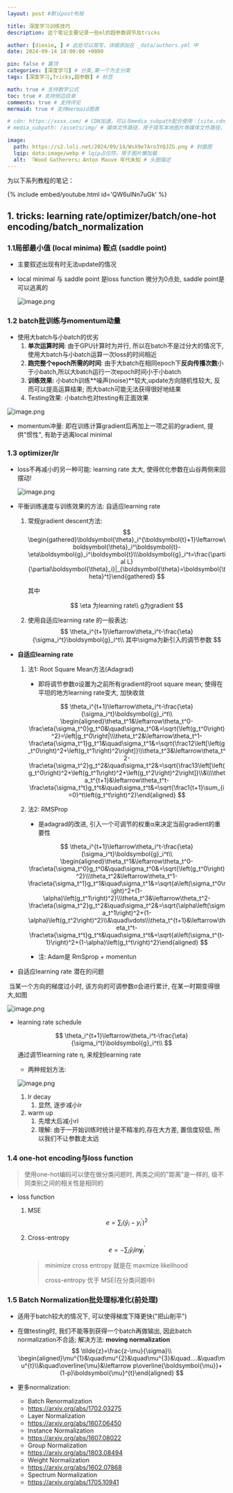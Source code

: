 ```yaml
---
layout: post #默认post布局

title: 深度学习训练技巧
description: 这个笔记主要记录一些ml的超参数调节及tricks

author: [diexie, ] # 此处可以简写，详细添加在 _data/authors.yml 中
date: 2024-09-14 18:00:00 +0800

pin: false # 置顶
categories: [深度学习] # 分类,第一个为主分类
tags: [深度学习,Tricks,超参数] # 标签

math: true # 支持数学公式
toc: true # 支持侧边目录
comments: true # 支持评论
mermaid: true # 支持mermaid图表

# cdn: https://xxxx.com/ # CDN加速，可以与media_subpath配合使用：[site.cdn/][page.media_subpath/]file.ext
# media_subpath: /assets/img/ # 媒体文件路径，用于简写本地图片等媒体文件路径，注意：封面图路径**会受影响**

image:
  path: https://s2.loli.net/2024/09/14/WsX9e7Aro3YQJZG.png # 封面图
  lqip: data:image/webp # lqip占位符，用于图片懒加载
  alt: 『Wood Gatherers』Anton Mauve 年代未知 # 头图描述
---
```


为以下系列教程的笔记：

{% include embed/youtube.html id='QW6uINn7uGk' %}

## 1. tricks: learning rate/optimizer/batch/one-hot encoding/batch_normalization

### 1.1局部最小值 (local minima) 鞍点 (saddle point)

* 主要叙述出现有时无法update的情况
* local minimal 与 saddle point 是loss function 微分为0点处, saddle point是可以逃离的

   ![image.png](https://s2.loli.net/2024/09/14/1QLk9qrag5lSFwj.png)

### 1.2 batch批训练与momentum动量

* 使用大batch与小batch的优劣
  1. **单次运算时间**: 由于GPU计算时为并行, 所以在batch不是过分大的情况下, 使用大batch与小batch运算一次loss的时间相近
  2. **跑完整个epoch所需的时间**: 由于大batch在相同epoch下**反向传播次数**小于小batch,所以大batch运行一次epoch时间小于小batch
  3. **训练效果:** 小batch训练**噪声(noise)**较大,update方向随机性较大, 反而可以提高运算结果; 而大batch可能无法获得很好地结果
  4. Testing效果: 小batch也对testing有正面效果

![image.png](https://s2.loli.net/2024/09/14/J95glnwDyYiSE6r.png)

* momentum冲量: 即在训练计算gradient后再加上一项之前的gradient, 提供"惯性", 有助于逃离local minimal

### 1.3 optimizer/lr

* loss不再减小的另一种可能: learning rate 太大, 使得优化参数在山谷两侧来回摆动!

   ![image.png](https://s2.loli.net/2024/09/14/c7UnRGw9sYhTy8N.png)

* 平衡训练速度与训练效果的方法: 自适应learning rate

  1. 常规gradient descent方法:
     $$
   \begin{gathered}\boldsymbol{\theta}_i^{\boldsymbol{t}+1}\leftarrow\boldsymbol{\theta}_i^\boldsymbol{t}-\eta\boldsymbol{g}_i^\boldsymbol{t}\\\boldsymbol{g}_i^t=\frac{\partial L}{\partial\boldsymbol{\theta}_i}|_{\boldsymbol{\theta}=\boldsymbol{\theta}^t}\end{gathered}
     $$

     其中

     $$
     \eta 为learning rate\\
     g为gradient
     $$
     
   2. 使用自适应learning rate 的一般表达:
      $$
      \theta_i^{t+1}\leftarrow\theta_i^t-\frac{\eta}{\sigma_i^t}\boldsymbol{g}_i^t\\
      其中\sigma为新引入的调节参数
      $$
  
* **自适应learning rate**
  
   1. 法1: Root Square Mean方法(Adagrad)
   
      * 即将调节参数σ设置为之前所有gradient的root square mean; 使得在平坦的地方learning rate变大, 加快收敛
   
      $$
      \theta_i^{t+1}\leftarrow\theta_i^t-\frac{\eta}{\sigma_i^t}\boldsymbol{g}_i^t\\
      \begin{aligned}\theta_t^1&\leftarrow\theta_t^0-\frac\eta{\sigma_t^0}g_t^0&\quad\sigma_t^0&=\sqrt{\left(g_t^0\right)^2}=\left|g_t^0\right|\\\theta_t^2&\leftarrow\theta_t^1-\frac\eta{\sigma_t^1}g_t^1&\quad\sigma_t^1&=\sqrt{\frac12\left[\left(g_t^0\right)^2+\left(g_t^1\right)^2\right]}\\\theta_t^3&\leftarrow\theta_t^2-\frac\eta{\sigma_t^2}g_t^2&\quad\sigma_t^2&=\sqrt{\frac13\left[\left(g_t^0\right)^2+\left(g_t^1\right)^2+\left(g_t^2\right)^2\right]}\\&\\\\theta_t^{t+1}&\leftarrow\theta_t^t-\frac\eta{\sigma_t^t}g_t^t&\quad\sigma_t^t&=\sqrt{\frac1{t+1}\sum_{i=0}^t\left(g_t^t\right)^2}\end{aligned}
      $$
   
   
   
   2. 法2: RMSProp
   
      * 是adagrad的改进, 引入一个可调节的权重α来决定当前gradient的重要性
   
      $$
      \theta_i^{t+1}\leftarrow\theta_i^t-\frac{\eta}{\sigma_i^t}\boldsymbol{g}_i^t\\
      \begin{aligned}\theta_t^1&\leftarrow\theta_t^0-\frac\eta{\sigma_t^0}g_t^0&\quad\sigma_t^0&=\sqrt{\left(g_t^0\right)^2}\\\theta_t^2&\leftarrow\theta_t^1-\frac\eta{\sigma_t^1}g_t^1&\quad\sigma_t^1&=\sqrt{a\left(\sigma_t^0\right)^2+(1-\alpha)\left(g_t^1\right)^2}\\\theta_t^3&\leftarrow\theta_t^2-\frac\eta{\sigma_t^2}g_t^2&\quad\sigma_t^2&=\sqrt{\alpha\left(\sigma_t^1\right)^2+(1-\alpha)\left(g_t^2\right)^2}\\&\quad\vdots\\\theta_t^{t+1}&\leftarrow\theta_t^t-\frac\eta{\sigma_t^t}g_t^t&\quad\sigma_t^t&=\sqrt{a\left(\sigma_t^{t-1}\right)^2+(1-\alpha)\left(g_t^t\right)^2}\end{aligned}
      $$
      * 注: Adam是 RmSprop + momentun 
   
* 自适应learning rate 潜在的问题


​	当某一个方向的梯度过小时, 该方向的可调参数σ会进行累计, 在某一时期变得很大,如图

   ![image.png](https://s2.loli.net/2024/09/14/XjMqk93hiZt741l.png)

* learning rate schedule

   $$
   \theta_i^{t+1}\leftarrow\theta_i^t-\frac{\eta}{\sigma_i^t}\boldsymbol{g}_i^t\\
   $$
   通过调节learning rate η, 来规划learning rate

   * 两种规划方法:

   ![image.png](https://s2.loli.net/2024/09/14/W2ZblDf3mSLMdJG.png)

   1. lr decay
      1. 显然, 逐步减小lr
   2. warm up
      1. 先增大后减小rl
      2. 理解: 由于一开始训练时统计是不精准的,存在大方差, 置信度较低, 所以我们不让参数走太远

### 1.4 one-hot encoding与loss function

> 使用one-hot编码可以使在做分类问题时, 两类之间的"距离"是一样的, 级不同类别之间的相关性是相同的

* loss function

  1. MSE
     $$
     e=\sum_{i}(\widehat{y}_{i}-y_{i}^{\prime})^{2}
     $$

  2. Cross-entropy
     $$
     e=-\sum_i\widehat{y}_iln\boldsymbol{y}_i^{\prime}
     $$

     > minimize cross entropy 就是在 maxmize likelihood
     >
     > cross-entropy 优于 MSE(在分类问题中)

### 1.5 Batch Normalization批处理标准化(前处理)

* 适用于batch较大的情况下, 可以使得梯度下降更快("把山削平")

* 在做testing时, 我们不能等到获得一个batch再做输出, 因此batch normalization不合适; 解决方法: **moving normalization**
  $$
  \tilde{z}=\frac{z-\mu}{\sigma}\\
  \begin{aligned}\mu^{1}&\quad\mu^{2}&\quad\mu^{3}&\quad....&\quad\mu^{t}\\&\quad\overline{\mu}&\leftarrow p\overline{\boldsymbol{\mu}}+(1-p)\boldsymbol{\mu}^{t}\end{aligned}
  $$

* 更多normalization: 

  - Batch Renormalization
  - https://arxiv.org/abs/1702.03275
  - Layer Normalization
  - https://arxiv.org/abs/1607.06450
  - Instance Normalization
  - https://arxiv.org/abs/1607.08022
  - Group Normalization
  - https://arxiv.org/abs/1803.08494
  - Weight Normalization
  - https://arxiv.org/abs/1602.07868
  - Spectrum Normalization
  - https://arxiv.org/abs/1705.10941  
